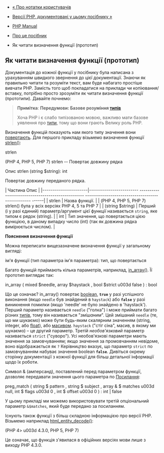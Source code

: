 - [« Про нотатки користувачів](about.notes.md)
- [Версії PHP, документовані у цьому посібнику »](about.phpversions.md)

- [PHP Manual](index.md)
- [Про це посібник](about.md)
- Як читати визначення функції (прототип)

## Як читати визначення функції (прототип)

Документація до кожної функції у посібнику була написана з урахуванням
швидкого звернення до цієї документації. Знаючи як правильно читати та
розуміти текст, вам буде набагато простіше вивчати PHP. Замість того щоб
покладатися на приклади чи копіювання/вставку, потрібно просто зрозуміти як
читати визначення функції (прототипи). Давайте почнемо:

> **Примітка**: **Передумови: Базове розуміння
> [типів](language.types.md)**
>
> Хоча PHP і є слабо типізованою мовою, важливо мати базове
> уявлення про [типи](language.types.md), тому що вони грають
> Велику роль PHP.

Визначення функцій показують нам якого типу значення вони
[повертають](functions.returning-values.md). Для першого прикладу
візьмемо визначення функції [strlen()](function.strlen.md):

strlen

(PHP 4, PHP 5, PHP 7)
strlen -- Повертає довжину рядка

Опис
strlen (string $string): int

Повертає довжину переданого рядка.

| Частина Опис |
|-----------------------|------------------------- -------------------------------------------------- -------------------------------------------------- ------|
| strlen | Назва функції. |
| (PHP 4, PHP 5, PHP 7) strlen() була у всіх версіях PHP 4, 5 та PHP 7 |
| (string $string) | Перший (і у разі єдиний) параметр/аргумент цієї функції називається `string`, яке типом є рядок (string). |
| int | Тип значення, що повертається цією функцією, в даному випадку число (int) (так як довжина рядка вимірюється числом). |

**Пояснення визначення функції**

Можна переписати вищезазначене визначення функції у загальному вигляді:

ім'я функції (тип параметра ім'я параметра): тип, що повертається

Багато функцій приймають кілька параметрів, наприклад,
[in_array()](function.in-array.md). Її прототип виглядає так:

in_array ( mixed $needle, array $haystack , bool $strict u003d false ) : bool

Що це означає? in_array() повертає
[boolean](language.types.boolean.md), **`true`** у разі успішного
виконання (якщо `needle` був знайдений в `haystack`) або **`false`**
у разі виникнення помилки (якщо 'needle' не було знайдено в 'haystack').
Перший параметр називається `needle` ("голка") і може приймати багато
різних [типів](language.types.md), тому він називається
"*змішаним*". Цей змішаний `needle` (те, що ми шукаємо) може бути
будь-яким скалярним значенням (string, integer, або
[float](language.types.float.md)), або
[масивом](language.types.array.md). `haystack` ("стіг сіна", масив,
в якому ми шукаємо) – це другий параметр. Третій *необов'язковий*
параметр називається `strict` ("суворо"). Усі необов'язкові параметри
мають значення за замовчуванням; якщо значення за промовчанням невідоме, воно
відображається як `?` Керівництво вказує, що параметр `strict` по
замовчуванням набуває значення boolean **`false`**. Дивіться окрему
сторінку документації з кожної функції для більш детальної інформації
щодо їх роботи.

Символ & (амперсанд), поставлений перед параметром функції, дозволяє
передавати значення цього параметра по
[Посилання](language.references.pass.md):

preg_match ( string $ pattern , string $ subject , array & $ matches u003d null,
int $ flags u003d 0 , int $ offset u003d 0 ) : int | false

У цьому прикладі ми можемо використовувати третій опціональний параметр
`&$matches`, який буде передано за посиланням.

Існують також функції з більш складною інформацією про версії PHP. Візьмемо
наприклад [html_entity_decode()](function.md-entity-decode.md):

(PHP 4> u003d 4.3.0, PHP 5, PHP 7)

Це означає, що функція з'явилася в офіційних версіях мови лише з
виходу PHP 4.3.0.
